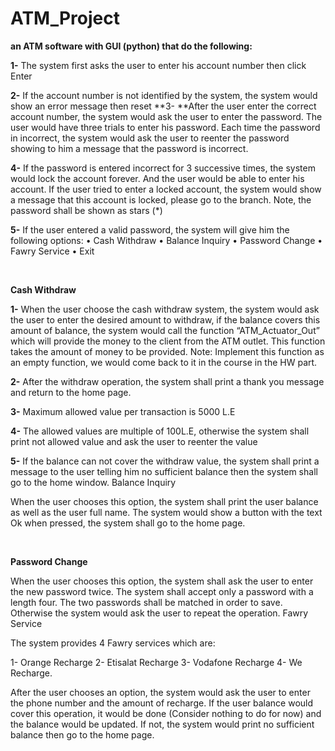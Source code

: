 # ATM_Project
**an ATM software with GUI (python) that do the following:**
 
**1-** The system first asks the user to enter his account number then click Enter 

**2-** If the account number is not identified by the system, the system would show an error message 
then reset
**3- **After the user enter the correct account number, the system would ask the user to enter the 
password. The user would have three trials to enter his password. Each time the password in 
incorrect, the system would ask the user to reenter the password showing to him a message that 
the password is incorrect. 

**4-** If the password is entered incorrect for 3 successive times, the system would lock the account 
forever. And the user would be able to enter his account. If the user tried to enter a locked account, 
the system would show a message that this account is locked, please go to the branch. 
Note, the password shall be shown as stars (*) 

**5-** If the user entered a valid password, the system will give him the following options: 
• Cash Withdraw • Balance Inquiry 
• Password Change • Fawry Service 
• Exit 


 &nbsp;                                                            


**Cash Withdraw**

**1-** When the user choose the cash withdraw system, the system would ask the user to enter the 
desired amount to withdraw, if the balance covers this amount of balance, the system would call 
the function “ATM_Actuator_Out” which will provide the money to the client from the ATM outlet. 
This function takes the amount of money to be provided. 
Note: Implement this function as an empty function, we would come back to it in the course in 
the HW part. 

**2-** After the withdraw operation, the system shall print a thank you message and return to the 
home page. 

**3-** Maximum allowed value per transaction is 5000 L.E 

**4-** The allowed values are multiple of 100L.E, otherwise the system shall print not allowed value and 
ask the user to reenter the value 

**5-** If the balance can not cover the withdraw value, the system shall print a message to the user 
telling him no sufficient balance then the system shall go to the home window. 
Balance Inquiry 

When the user chooses this option, the system shall print the user balance as well as the user full 
name. The system would show a button with the text Ok when pressed, the system shall go to the 
home page. 


&nbsp;



**Password Change** 

When the user chooses this option, the system shall ask the user to enter the new password twice. 
The system shall accept only a password with a length four. The two passwords shall be matched in 
order to save. Otherwise the system would ask the user to repeat the operation. 
Fawry Service 

The system provides 4 Fawry services which are: 

1- Orange Recharge 
2- Etisalat Recharge 
3- Vodafone Recharge 
4- We Recharge. 

After the user chooses an option, the system would ask the user to enter the phone number and 
the amount of recharge. If the user balance would cover this operation, it would be done (Consider 
nothing to do for now) and the balance would be updated. If not, the system would print no 
sufficient balance then go to the home page.


